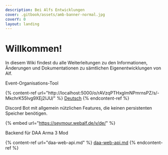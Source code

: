 ```yaml
---
description: Bei Alfs Entwicklungen
cover: .gitbook/assets/amb-banner-normal.jpg
coverY: 0
layout: landing
---
```


# Willkommen!

In diesem Wiki findest du alle Weiterleitungen zu den Informationen, Änderungen und Dokumentationen zu sämtlichen Eigenentwicklungen von Alf.

Event-Organisations-Tool

{% content-ref url="http://localhost:5000/o/rAVzqPTHxgImNPmrnsPZ/s/-MkchrK55Ivg9XEj2IJU/" %}
[Deutsch](http://localhost:5000/o/rAVzqPTHxgImNPmrnsPZ/s/-MkchrK55Ivg9XEj2IJU/)
{% endcontent-ref %}

Discord Bot mit allgemein nützlichen Features, die keinen persistenten Speicher benötigen.

{% embed url="https://seymour.webalf.de/v/de/" %}

Backend für DAA Arma 3 Mod

{% content-ref url="daa-web-api.md" %}
[daa-web-api.md](daa-web-api.md)
{% endcontent-ref %}
